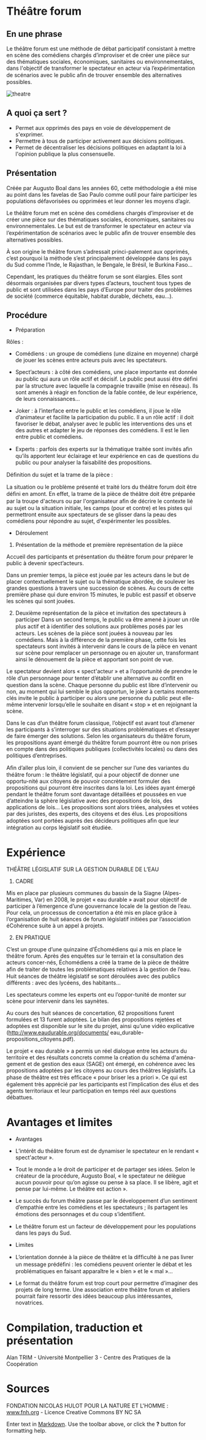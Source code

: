 # Théâtre forum

## En une phrase

Le théâtre forum est une méthode de débat participatif consistant à mettre en scène des comédiens chargés d’improviser et de créer une pièce sur des thématiques sociales, économiques, sanitaires ou environnementales, dans l'objectif de transformer le spectateur en acteur via l’expérimentation de scénarios avec le public aﬁn de trouver ensemble des alternatives possibles.

![theatre](http://upload.wikimedia.org/wikipedia/commons/thumb/f/f5/Augusto_Boal_nyc5.jpg/640px-Augusto_Boal_nyc5.jpg)

## A quoi ça sert ?

* Permet aux opprimés des pays en voie de développement de s'exprimer.
* Permettre à tous de participer activement aux décisions politiques.
* Permet de décentraliser les décisions politiques en adaptant la loi à l'opinion publique la plus consensuelle.

## Présentation

Créée par Augusto Boal dans les années 60, cette méthodologie a été mise au point dans les favelas de Sao Paulo comme outil pour faire participer les populations défavorisées ou opprimées et leur donner les moyens d’agir.

Le théâtre forum met en scène des comédiens chargés d’improviser et de créer une pièce sur des thématiques sociales, économiques, sanitaires ou environnementales. Le but est de transformer le spectateur en acteur via l’expérimentation de scénarios avec le public aﬁn de trouver ensemble des alternatives possibles.

À son origine le théâtre forum s’adressait princi-palement aux opprimés, c’est pourquoi la méthode s’est principalement développée dans les pays du Sud comme l’Inde, le Rajasthan, le Bengale, le Brésil, le Burkina Faso…

Cependant, les pratiques du théâtre forum se sont élargies. Elles sont désormais organisées par divers types d’acteurs, touchent tous types de public et sont utilisées dans les pays d’Europe pour traiter des problèmes de société (commerce équitable, habitat durable, déchets, eau…).

## Procédure

* Préparation

Rôles : 
- Comédiens : un groupe de comédiens (une dizaine en moyenne) chargé de jouer les scènes entre acteurs puis avec les spectateurs.

- Spect’acteurs : à côté des comédiens, une place importante est donnée au public qui aura un rôle actif et décisif. Le public peut aussi être déﬁni par la structure avec laquelle la compagnie travaille (mise en réseau). Ils sont amenés à réagir en fonction de la fable contée, de leur expérience, de leurs connaissances…

- Joker : à l’interface entre le public et les comédiens, il joue le rôle d’animateur et facilite la participation du public. Il a un rôle actif : il doit favoriser le débat, analyser avec le public les interventions des uns et des autres et adapter le jeu de réponses des comédiens. Il est le lien entre public et comédiens.

- Experts : parfois des experts sur la thématique traitée sont invités aﬁn qu’ils apportent leur éclairage et leur expérience en cas de questions du public ou pour analyser la faisabilité des propositions.

Déﬁnition du sujet et la trame de la pièce :

La situation ou le problème présenté et traité lors du théâtre forum doit être déﬁni en amont. En effet, la trame de la pièce de théâtre doit être préparée par la troupe d'acteurs ou par l'organisateur aﬁn de décrire le contexte lié au sujet ou la situation initiale, les camps (pour et contre) et les pistes qui permettront ensuite aux spectateurs de se glisser dans la peau des comédiens pour répondre au sujet, d'expérimenter les possibles.

* Déroulement

1. Présentation de la méthode et première représentation de la pièce

Accueil des participants et présentation du théâtre forum pour préparer le public à devenir spect’acteurs.

Dans un premier temps, la pièce est jouée par les acteurs dans le but de placer contextuellement le sujet ou la thématique abordée, de soulever les grandes questions à travers une succession de scènes. Au cours de cette première phase qui dure environ 15 minutes, le public est passif et observe les scènes qui sont jouées.

2. Deuxième représentation de la pièce et invitation des spectateurs à participer Dans un second temps, le public va être amené à jouer un rôle plus actif et à identiﬁer des solutions aux problèmes posés par les acteurs. Les scènes de la pièce sont jouées à nouveau par les comédiens. Mais à la différence de la première phase, cette fois les spectateurs sont invités à intervenir dans le cours de la pièce en venant sur scène pour remplacer un personnage ou en ajouter un, transformant ainsi le dénouement de la pièce et apportant son point de vue.

Le spectateur devient alors « spect'acteur » et a l’opportunité de prendre le rôle d’un personnage pour tenter d’établir une alternative au conﬂit en question dans la scène. Chaque personne du public est libre d’intervenir ou non, au moment qui lui semble le plus opportun, le joker à certains moments clés invite le public à participer ou alors une personne du public peut elle-même intervenir lorsqu’elle le souhaite en disant « stop » et en rejoignant la scène.

Dans le cas d’un théâtre forum classique, l’objectif est avant tout d’amener les participants à s’interroger sur des situations problématiques et d’essayer de faire émerger des solutions. Selon les organisateurs du théâtre forum, les propositions ayant émergé du théâtre forum pourront être ou non prises en compte dans des politiques publiques (collectivités locales) ou dans des politiques d’entreprises.

Aﬁn d’aller plus loin, il convient de se pencher sur l’une des variantes du théâtre forum : le théâtre législatif, qui a pour objectif de donner une opportu-nité aux citoyens de pouvoir concrètement formuler des propositions qui pourront être inscrites dans la loi. Les idées ayant émergé pendant le théâtre forum sont davantage détaillées et poussées en vue d’atteindre la sphère législative avec des propositions de lois, des applications de lois… Les propositions sont alors triées, analysées et votées par des juristes, des experts, des citoyens et des élus. Les propositions adoptées sont portées auprès des décideurs politiques aﬁn que leur intégration au corps législatif soit étudiée.


# Expérience

THÉÂTRE LÉGISLATIF SUR LA GESTION DURABLE DE L’EAU

1. CADRE

Mis en place par plusieurs communes du bassin de la Siagne (Alpes-Maritimes, Var) en 2008, le projet « eau durable » avait pour objectif de participer à l’émergence d’une gouvernance locale de la gestion de l’eau. Pour cela, un processus de concertation a été mis en place grâce à l’organisation de huit séances de forum législatif initiées par l’association éCohérence suite à un appel à projets.

2. EN PRATIQUE

C’est un groupe d’une quinzaine d’Échomédiens qui a mis en place le théâtre forum. Après des enquêtes sur le terrain et la consultation des acteurs concer-nés, Échomédiens a créé la trame de la pièce de théâtre aﬁn de traiter de toutes les problématiques relatives à la gestion de l’eau.
Huit séances de théâtre législatif se sont déroulées avec des publics différents : avec des lycéens, des habitants…

Les spectateurs comme les experts ont eu l’oppor-tunité de monter sur scène pour intervenir dans les saynètes.

Au cours des huit séances de concertation, 62 propositions furent formulées et 13 furent adoptées. Le bilan des propositions rejetées et adoptées est disponible sur le site du projet, ainsi qu’une vidéo explicative (http://www.eaudurable.org/documents/ eau_durable-propositions_citoyens.pdf).

Le projet « eau durable » a permis un réel dialogue entre les acteurs du territoire et des résultats concrets comme la création du schéma d'aména-gement et de gestion des eaux (SAGE) ont émergé, en cohérence avec les propositions adoptées par les citoyens au cours des théâtres législatifs. La phase de théâtre est très efﬁcace « pour briser les a priori ». Ce qui est également très apprécié par les participants est l’implication des élus et des agents territoriaux et leur participation en temps réel aux questions débattues.

# Avantages et limites

* Avantages

- L’intérêt du théâtre forum est de dynamiser le spectateur en le rendant « spect'acteur ».

- Tout le monde a le droit de participer et de partager ses idées. Selon le créateur de la procédure, Augusto Boal, « le spectateur ne délègue aucun pouvoir pour qu’on agisse ou pense à sa place. Il se libère, agit et pense par lui-même. Le théâtre est action ».

- Le succès du forum théâtre passe par le développement d’un sentiment d’empathie entre les comédiens et les spectateurs ; ils partagent les émotions des personnages et du coup s’identiﬁent. 

- Le théâtre forum est un facteur de développement pour les populations dans les pays du Sud.

* Limites

- L’orientation donnée à la pièce de théâtre et la difﬁculté à ne pas livrer un message prédéﬁni : les comédiens peuvent orienter le débat et les problématiques en faisant apparaître le « bien » et le « mal »…

- Le format du théâtre forum est trop court pour permettre d’imaginer des projets de long terme. Une association entre théâtre forum et ateliers pourrait faire ressortir des idées beaucoup plus intéressantes, novatrices.


# Compilation, traduction et présentation
Alan TRIM - Université Montpellier 3 - Centre des Pratiques de la Coopération 

# Sources
FONDATION NICOLAS HULOT POUR LA NATURE ET L'HOMME : www.fnh.org - Licence Creative Commons BY NC SA



Enter text in [Markdown](http://daringfireball.net/projects/markdown/). Use the toolbar above, or click the **?** button for formatting help.
